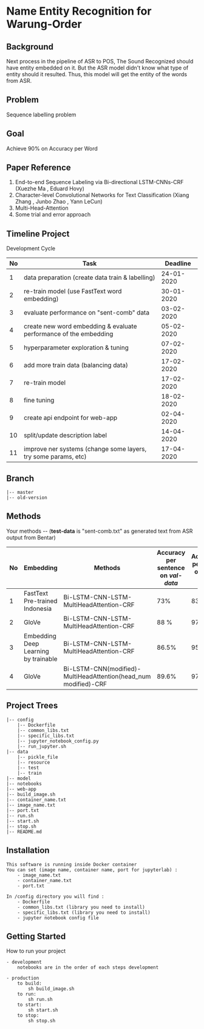 # Name Entity Recognition for Warung-Order

## Background
Next process in the pipeline of ASR to POS, The Sound Recognized should have entity embedded on it. But the ASR model didn't know what type of entity should it resulted. 
Thus, this model will get the entity of the words from ASR.

## Problem
Sequence labelling problem

## Goal
Achieve 90% on Accuracy per Word

## Paper Reference
1. End-to-end Sequence Labeling via Bi-directional LSTM-CNNs-CRF (Xuezhe Ma , Eduard Hovy)
2. Character-level Convolutional Networks for Text Classification (Xiang Zhang , Junbo Zhao , Yann LeCun)
3. Multi-Head-Attention
4. Some trial and error approach

## Timeline Project
Development Cycle

No|Task|Deadline
---|---|---
1|data preparation (create data train & labelling)| 24-01-2020
2|re-train model (use FastText word embedding)| 30-01-2020
3|evaluate performance on "sent-comb" data| 03-02-2020
4|create new word embedding & evaluate performance of the embedding| 05-02-2020
5|hyperparameter exploration & tuning| 07-02-2020
6|add more train data (balancing data)| 17-02-2020
7|re-train model| 17-02-2020
8|fine tuning| 18-02-2020
9|create api endpoint for web-app| 02-04-2020    
10|split/update description label| 14-04-2020
11|improve ner systems (change some layers, try some params, etc)| 17-04-2020    
## Branch

    |-- master
    |-- old-version

## Methods
Your methods -- (**test-data** is  "sent-comb.txt" as generated text from ASR output from Bentar)

No|Embedding|Methods|Accuracy per **sentence** on *val-data*|Accuracy per **word** on *val-data*|Accuracy per **sentence** on *test-data*|Accuracy per **word** on *test-data* 
---|---|---|---|---|---|---
1|FastText Pre-trained Indonesia|Bi-LSTM-CNN-LSTM-MultiHeadAttention-CRF| 73% | 83% | - | - |
2|GloVe|Bi-LSTM-CNN-LSTM-MultiHeadAttention-CRF| 88 % | 97% | 58.8% | 90.5% |
3|Embedding Deep Learning by trainable|Bi-LSTM-CNN-LSTM-MultiHeadAttention-CRF| 86.5%| 95.2% | 59.4% | 89% |
4|GloVe|Bi-LSTM-CNN(modified)-MultiHeadAttention(head_num modified)-CRF| 89.6%| 97.6% | 60.8% | 91.4% |

## Project Trees
    
    |-- config
        |-- Dockerfile
        |-- common_libs.txt
        |-- specific_libs.txt
        |-- jupyter_notebook_config.py
        |-- run_jupyter.sh
    |-- data
        |-- pickle_file
        |-- resource
        |-- test
        |-- train
    |-- model
    |-- notebooks
    |-- web-app
    |-- build_image.sh
    |-- container_name.txt
    |-- image_name.txt
    |-- port.txt
    |-- run.sh
    |-- start.sh
    |-- stop.sh
    |-- README.md


## Installation
    
    This software is running inside Docker container
    You can set (image name, container name, port for jupyterlab) :
        - image_name.txt
        - container_name.txt
        - port.txt
    
    In /config directory you will find :
        - Dockerfile
        - common_libs.txt (library you need to install)
        - specific_libs.txt (library you need to install)
        - jupyter notebook config file
    
    
## Getting Started

How to run your project

    - development
        notebooks are in the order of each steps development
        
    - production
        to build:
            sh build_image.sh
        to run:
            sh run.sh
        to start:
            sh start.sh
        to stop:
            sh stop.sh
